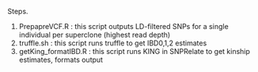 Steps.

1. PrepapreVCF.R : this script outputs LD-filtered SNPs for a single individual per superclone (highest read depth)
2. truffle.sh : this script runs truffle to get IBD0,1,2 estimates
3. getKing_formatIBD.R : this script runs KING in SNPRelate to get kinship estimates, formats output 
